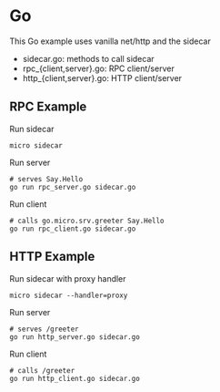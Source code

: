 # Go

This Go example uses vanilla net/http and the sidecar

- sidecar.go: methods to call sidecar
- rpc_{client,server}.go: RPC client/server
- http_{client,server}.go: HTTP client/server

## RPC Example

Run sidecar
```shell
micro sidecar
```

Run server
```shell
# serves Say.Hello
go run rpc_server.go sidecar.go
```

Run client
```shell
# calls go.micro.srv.greeter Say.Hello
go run rpc_client.go sidecar.go
```

## HTTP Example

Run sidecar with proxy handler
```shell
micro sidecar --handler=proxy
```

Run server
```shell
# serves /greeter
go run http_server.go sidecar.go
```

Run client
```shell
# calls /greeter
go run http_client.go sidecar.go
```
